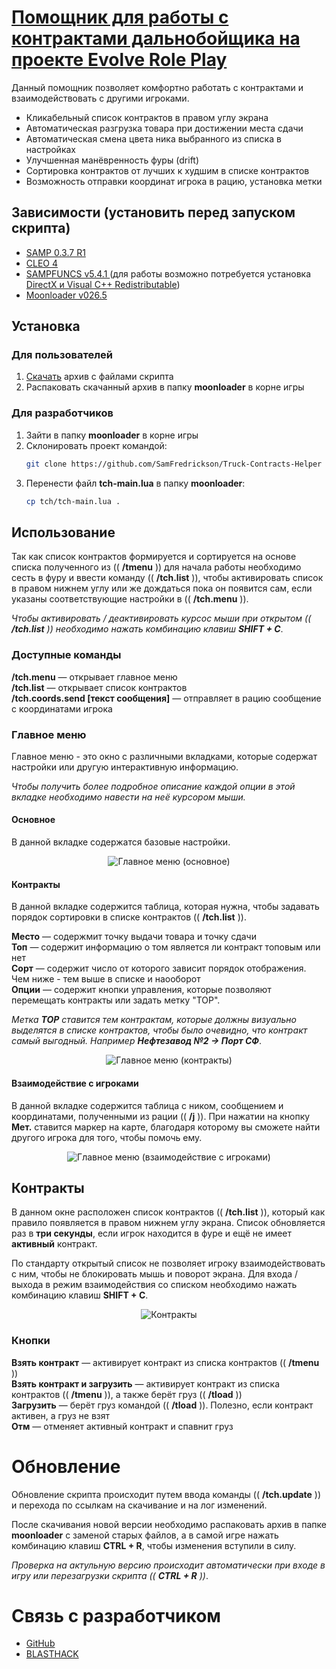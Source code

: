 # [Помощник для работы с контрактами дальнобойщика на проекте Evolve Role Play](https://github.com/SamFredrickson/Truck-Contracts-Helper/releases/download/v1.2.0/tch-release-v1.2.0.rar)
Данный помощник позволяет комфортно работать с контрактами и взаимодействовать с другими игроками.

* Кликабельный список контрактов в правом углу экрана
* Автоматическая разгрузка товара при достижении места сдачи
* Автоматическая смена цвета ника выбранного из списка в настройках
* Улучшенная манёвренность фуры (drift)
* Сортировка контрактов от лучших к худшим в списке контрактов
* Возможность отправки координат игрока в рацию, установка метки
## Зависимости (установить перед запуском скрипта)
-   [SAMP 0.3.7 R1](http://files.sa-mp.com/sa-mp-0.3.7-install.exe)
-   [CLEO 4](https://cleo.li)
-   [SAMPFUNCS v5.4.1 ](https://www.blast.hk/threads/17/) (для работы возможно потребуется установка [DirectX и Visual C++ Redistributable](https://www.dropbox.com/s/sgbnapzy66umupu/sampfuncs.zip?dl=1))
-   [Moonloader v026.5](https://www.blast.hk/threads/13305/)
## Установка
### Для пользователей
1. [Скачать](https://github.com/SamFredrickson/Truck-Contracts-Helper/releases/download/v1.2.0/tch-release-v1.2.0.rar) архив с файлами скрипта
2. Распаковать скачанный архив в папку **moonloader** в корне игры
### Для разработчиков
1. Зайти в папку **moonloader** в корне игры
2. Склонировать проект командой:
    ```sh
    git clone https://github.com/SamFredrickson/Truck-Contracts-Helper tch
    ```
3. Перенести файл **tch-main.lua** в папку **moonloader**:
    ```sh
    cp tch/tch-main.lua .
    ```
## Использование
Так как список контрактов формируется и сортируется на основе списка полученного из (( **/tmenu** )) для начала работы необходимо сесть в фуру и ввести команду (( **/tch.list** )), чтобы активировать список в правом нижнем углу или же дождаться пока он появится сам, если указаны соответствующие настройки в (( **/tch.menu** )).

*Чтобы активировать / деактивировать курсос мыши при открытом (( **/tch.list** )) необходимо нажать комбинацию клавиш **SHIFT + C***.

### Доступные команды
**/tch.menu** — открывает главное меню <br />
**/tch.list** — открывает список контрактов <br />
**/tch.coords.send [текст сообщения]** — отправляет в рацию сообщение с координатами игрока <br />
### Главное меню
Главное меню - это окно с различными вкладками, которые содержат настройки или другую интерактивную информацию.

*Чтобы получить более подробное описание каждой опции в этой вкладке необходимо навести на неё курсором мыши.*
#### Основное
В данной вкладке содержатся базовые настройки.
<p align="center">
    <img src="https://i.imgur.com/D1Lpm3T.png" alt="Главное меню (основное)">
</p>

#### Контракты
В данной вкладке содержится таблица, которая нужна, чтобы задавать порядок сортировки в списке контрактов (( **/tch.list** )).

**Место** — содержмит точку выдачи товара и точку сдачи <br />
**Топ** — содержит информацию о том является ли контракт топовым или нет <br />
**Сорт** — содержит число от которого зависит порядок отображения. Чем ниже - тем выше в списке и наооборот <br />
**Опции** — содержит кнопки управления, которые позволяют перемещать контракты или задать метку "TOP".

*Метка **TOP** ставится тем контрактам, которые должны визуально выделятся в списке контрактов, чтобы было очевидно, что контракт самый выгодный. Например **Нефтезавод №2 -> Порт СФ***.

<p align="center">
    <img src="https://i.imgur.com/puncrDP.png" alt="Главное меню (контракты)">
</p>

#### Взаимодействие с игроками
В данной вкладке содержится таблица с ником, сообщением и координатами, полученными из рации (( **/j** )). При нажатии на кнопку **Мет.** ставится маркер на карте, благодаря которому вы сможете найти другого игрока для того, чтобы помочь ему.

<p align="center">
    <img src="https://i.imgur.com/bouRd6T.png" alt="Главное меню (взаимодействие с игроками)">
</p>

## Контракты
В данном окне расположен список контрактов (( **/tch.list** )), который как правило появляется в правом нижнем углу экрана. Список обновляется раз в **три секунды**, если игрок находится в фуре и ещё не имеет **активный** контракт.

По стандарту открытый список не позволяет игроку взаимодействовать с ним, чтобы не блокировать мышь и поворот экрана. Для входа / выхода в режим взаимодействия со списком необходимо нажать комбинацию клавиш **SHIFT + C**.

<p align="center">
    <img src="https://i.imgur.com/eSfqHGP.png" alt="Контракты">
</p>

### Кнопки

**Взять контракт** — активирует контракт из списка контрактов (( **/tmenu** )) <br />
**Взять контракт и загрузить** — активирует контракт из списка контрактов (( **/tmenu** )), а также берёт груз (( **/tload** )) <br />
**Загрузить** — берёт груз командой (( **/tload** )). Полезно, если контракт активен, а груз не взят <br />
**Отм** — отменяет активный контракт и спавнит груз <br />

# Обновление
Обновление скрипта происходит путем ввода команды (( **/tch.update** )) и перехода по ссылкам на скачивание и на лог изменений. 

После скачивания новой версии необходимо распаковать архив в папке **moonloader** с заменой старых файлов, а в самой игре нажать комбинацию клавиш **CTRL + R**, чтобы изменения вступили в силу.

*Проверка на актульную версию происходит автоматически при входе в игру или перезагрузки скрипта (( **CTRL + R** ))*.

# Связь с разработчиком

- [GitHub](https://github.com/SamFredrickson/Truck-Contracts-Helper/issues/new)
- [BLASTHACK](https://www.blast.hk/members/519123/)